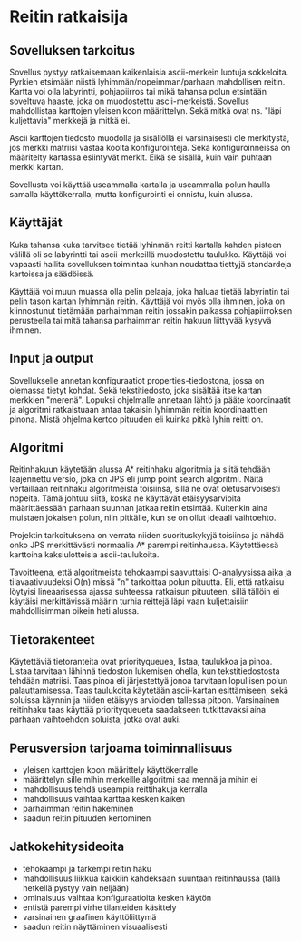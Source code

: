 ﻿# Reitin ratkaisija

## Sovelluksen tarkoitus

Sovellus pystyy ratkaisemaan kaikenlaisia ascii-merkein luotuja sokkeloita. Pyrkien etsimään niistä lyhimmän/nopeimman/parhaan mahdollisen reitin. Kartta voi olla labyrintti, pohjapiirros tai mikä tahansa polun etsintään soveltuva haaste, joka on muodostettu ascii-merkeistä. Sovellus mahdollistaa karttojen yleisen koon määrittelyn. Sekä mitkä ovat ns. "läpi kuljettavia" merkkejä ja mitkä ei. 

Ascii karttojen tiedosto muodolla ja sisällöllä ei varsinaisesti ole merkitystä, jos merkki matriisi vastaa koolta konfigurointeja. Sekä konfiguroinneissa on määritelty kartassa esiintyvät merkit. Eikä se sisällä, kuin vain puhtaan merkki kartan. 

Sovellusta voi käyttää useammalla kartalla ja useammalla polun haulla samalla käyttökerralla, mutta konfigurointi ei onnistu, kuin alussa.

## Käyttäjät

Kuka tahansa kuka tarvitsee tietää lyhinmän reitti kartalla kahden pisteen välillä oli se labyrintti tai ascii-merkeillä muodostettu taulukko. Käyttäjä voi vapaasti hallita sovelluksen toimintaa kunhan noudattaa tiettyjä standardeja kartoissa ja säädöissä.

Käyttäjä voi muun muassa olla pelin pelaaja, joka haluaa tietää labyrintin tai pelin tason kartan lyhimmän reitin. Käyttäjä voi myös olla ihminen, joka on kiinnostunut tietämään parhaimman reitin jossakin paikassa pohjapiirroksen perusteella tai mitä tahansa parhaimman reitin hakuun liittyvää kysyvä ihminen. 

## Input ja output

Sovellukselle annetan konfiguraatiot properties-tiedostona, jossa on olemassa tietyt kohdat. Sekä tekstitiedosto, joka sisältää itse kartan merkkien "merenä". Lopuksi ohjelmalle annetaan lähtö ja pääte koordinaatit ja algoritmi ratkaistuaan antaa takaisin lyhimmän reitin koordinaattien pinona. Mistä ohjelma kertoo pituuden eli kuinka pitkä lyhin reitti on.

## Algoritmi

Reitinhakuun käytetään alussa A* reitinhaku algoritmia ja siitä tehdään laajennettu versio, joka on JPS eli jump point search algoritmi. Näitä vertaillaan reitinhaku algoritmeista toisiinsa, sillä ne ovat oletusarvoisesti nopeita. Tämä johtuu siitä, koska ne käyttävät etäisyysarvioita määrittäessään parhaan suunnan jatkaa reitin etsintää. Kuitenkin aina muistaen jokaisen polun, niin pitkälle, kun se on ollut ideaali vaihtoehto. 

Projektin tarkoituksena on verrata niiden suorituskykyjä toisiinsa ja nähdä onko JPS merkittävästi normaalia A* parempi reitinhaussa. Käytettäessä karttoina kaksiulotteisia ascii-taulukoita.

Tavoitteena, että algoritmeista tehokaampi saavuttaisi O-analyysissa aika ja tilavaativuudeksi O(n) missä "n" tarkoittaa polun pituutta. Eli, että ratkaisu löytyisi lineaarisessa ajassa suhteessa ratkaisun pituuteen, sillä tällöin ei käytäisi merkittävissä määrin turhia reittejä läpi vaan kuljettaisiin mahdollisimman oikein heti alussa. 

## Tietorakenteet

Käytettäviä tietoranteita ovat priorityqueuea, listaa, taulukkoa ja pinoa. Listaa tarvitaan lähinnä tiedoston lukemisen ohella, kun tekstitiedostosta tehdään matriisi. Taas pinoa eli järjestettyä jonoa tarvitaan lopullisen polun palauttamisessa. Taas  taulukoita käytetään ascii-kartan esittämiseen, sekä soluissa käynnin ja niiden etäisyys arvioiden tallessa pitoon. Varsinainen reitinhaku taas käyttää priorityqueueta saadakseen tutkittavaksi aina parhaan vaihtoehdon soluista, jotka ovat auki. 

## Perusversion tarjoama toiminnallisuus

* yleisen karttojen koon määrittely käyttökerralle
* määrittelyn sille mihin merkeille algoritmi saa mennä ja mihin ei
* mahdollisuus tehdä useampia reittihakuja kerralla
* mahdollisuus vaihtaa karttaa kesken kaiken
* parhaimman reitin hakeminen
* saadun reitin pituuden kertominen

## Jatkokehitysideoita

* tehokaampi ja tarkempi reitin haku
* mahdollisuus liikkua kaikkiin kahdeksaan suuntaan reitinhaussa (tällä hetkellä pystyy vain neljään)
* ominaisuus vaihtaa konfiguraatioita kesken käytön
* entistä parempi virhe tilanteiden käsittely
* varsinainen graafinen käyttöliittymä
* saadun reitin näyttäminen visuaalisesti
